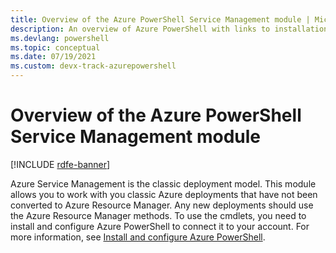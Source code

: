 ```yaml
---
title: Overview of the Azure PowerShell Service Management module | Microsoft Docs
description: An overview of Azure PowerShell with links to installation and configuration.
ms.devlang: powershell
ms.topic: conceptual
ms.date: 07/19/2021
ms.custom: devx-track-azurepowershell
---
```


# Overview of the Azure PowerShell Service Management module

[!INCLUDE [rdfe-banner](../../includes/rdfe-banner.md)]

Azure Service Management is the classic deployment model. This module allows you to work with you
classic Azure deployments that have not been converted to Azure Resource Manager. Any new
deployments should use the Azure Resource Manager methods. To use the cmdlets, you need to install
and configure Azure PowerShell to connect it to your account. For more information, see
[Install and configure Azure PowerShell](install-azure-ps.md).
